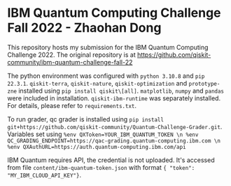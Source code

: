# IBM Quantum Computing Challenge Fall 2022 - Zhaohan Dong
This repository hosts my submission for the IBM Quantum Computing Challenge 2022. The original repository is at https://github.com/qiskit-community/ibm-quantum-challenge-fall-22 <br />

The python environment was configured with `python 3.10.8` and `pip 22.3.1`. `qiskit-terra`, `qiskit-nature`, `qiskit-optimization` and `prototype-zne` installed using `pip install qiskit\[all]`. `matplotlib`, `numpy` and `pandas` were included in installation. `qiskit-ibm-runtime` was separately installed. For details, please refer to `requirements.txt`.

To run grader, qc grader is installed using `pip install git+https://github.com/qiskit-community/Quantum-Challenge-Grader.git`. Variables set using `%env QXToken=YOUR_IBM_QUANTUM_TOKEN \n %env QC_GRADING_ENDPOINT=https://qac-grading.quantum-computing.ibm.com \n %env QXAuthURL=https://auth.quantum-computing.ibm.com/api`

IBM Quantum requires API, the credential is not uploaded. It's accessed from file `content/ibm-quantum-token.json` with format `{ "token": "MY_IBM_CLOUD_API_KEY"}`.